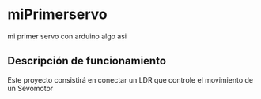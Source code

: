# miPrimerservo
mi primer servo con arduino algo asi

## Descripción de funcionamiento 

Este proyecto consistirá en conectar un LDR que controle el movimiento de un Sevomotor
